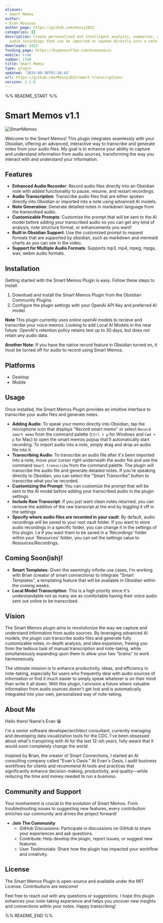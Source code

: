 ```yaml
---
aliases:
- Smart Memos
author:
- Evan Moscoso
author_page: https://github.com/mossy1022
categories: []
description: Create personalized and intelligent analysis, summaries, and more for
  audio recordings that can be imported or spoken directly into a note
downloads: 3422
funding_page: https://buymeacoffee.com/evansoasis
mobile: true
number: 1740
title: Smart Memos
type: plugin
updated: '2024-09-30T03:38:43'
url: https://github.com/Mossy1022/smart-transcriptions
version: 1.1.8
---
```


%% README_START %%

# Smart Memos v1.1

![SmartMemos](https://raw.githubusercontent.com/Mossy1022/smart-transcriptions/HEAD/assets/SmartMemo2.gif) 

Welcome to the Smart Memos! This plugin integrates seamlessly with your Obsidian, offering an advanced, interactive way to transcribe and generate notes from your audio files. My goal is to enhance your ability to capture and understand information from audio sources, transforming the way you interact with and understand your information.

## Features
- **Enhanced Audio Recorder**: Record audio files directly into an Obsidian note with added functionality to pause, resume, and restart recordings. 
- **Audio Transcription**: Transcribe audio files that are either spoken directly into Obsidian or imported into a note using advanced AI models.
- **Note Generation**: Generate detailed notes in markdown language from the transcribed audio.
- **Customizable Prompts**: Customize the prompt that will be sent to the AI model before adding your transcribed audio so you can get any kind of analysis, note structure format, or enhancements you want!
- **Built in Obsidian Support**: Use the customized prompt to request formats that are supported by obsidian, such as markdown and mermaid charts as you can see in the video.
- **Support for Multiple Audio Formats**: Supports mp3, mp4, mpeg, mpga, wav, webm audio formats.

## Installation
Getting started with the Smart Memos Plugin is easy. Follow these steps to install:

1. Download and install the Smart Memos Plugin from the Obsidian Community Plugins.
2. Configure the plugin settings with your OpenAI API Key and preferred AI model.

**Note** This plugin currently uses online openAI models to recieve and transcribe your voice memos.  Looking to add Local AI Models in the near future. OpenAI's retention policy retains text up to 30 days, but does not retain any audio data. 

**Another Note:** If you have the native record feature in Obsidian turned on, it must be turned off for audio to record using Smart Memos.

## Platforms

- Desktop
- Mobile

## Usage
Once installed, the Smart Memos Plugin provides an intuitive interface to transcribe your audio files and generate notes.  

- **Adding Audio**: To speak your memo directly into Obsidian, tap the microphone icon that displays "Record smart memo" or select `Record smart memo` from the command palette (`Ctrl + p` for Windows and `Cmd + p` for Mac) to open the smart memos popup that'll automatically start recording.  To import audio into a note, simply drag and drop an audio file into it.
- **Transcribing Audio**: To transcribe an audio file after it's been imported into a note, move your cursor right underneath the audio file and use the command `Smart transcribe` from the command palette. The plugin will transcribe the audio file and generate detailed notes. If you're speaking directly to Obsidian, you can select the "Smart Transcribe" button to transcribe what you've recorded.
- **Customizing the Prompt**: You can customize the prompt that will be sent to the AI model before adding your transcribed audio in the plugin settings.
- **Include Raw Transcript**: If you just want clean notes returned, you can remove the addition of the raw transcript at the end by toggling it off in the settings
- **Specify where audio files are recorded in your vault**: By default, audio recordings will be saved to your root vault folder.  If you want to store audio recordings in a specific folder, you can change it in the settings of this plugin. I.e if you want them to be saved in a 'Recordings' folder within your 'Resources' folder, you can set the settings value to Resources/Recordings.

## Coming Soon(ish)!
- **Smart Templates**: Given the seemingly infinite use cases, I'm working with Brian (creator of smart connections) to integrate "Smart Templates", a templating feature that will be available in Obsidian within the coming weeks.
- **Local Model Transcription**:  This is a high priority since it's understandable not as many are as comfortable having their voice audio sent out online to be transcribed. 

## Vision
The Smart Memos plugin aims to revolutionize the way we capture and understand information from audio sources. By leveraging advanced AI models, the plugin can transcribe audio files and generate fully customizable notes, in-depth analysis, and idea expansion, freeing you from the tedious task of manual transcription and note-taking, while simultaneously expanding upon them to allow your two "brains" to work harmoneously.

The ultimate mission is to enhance productivity, ideas, and efficiency in note-taking, especially for users who frequently deal with audio sources of information or find it much easier to simply speak whatever is on their mind than write it all down. With this plugin, I envision a future where valuable information from audio sources doesn't get lost and is automatically integrated into your own, personalized way of note-taking.

## About Me
Hello there! Name's Evan 😁

I'm a senior software developer/architect consultant, currently managing and developing data visualization tools for the CDC. I've been obsessed about what's transpiring with AI for the last 12-ish years, fully aware that it would soon completely change the world.

Inspired by Brian, the creator of Smart Connections, I started an AI consulting company called "Evan's Oasis." At Evan's Oasis, I audit business workflows for clients and recommend AI tools and practices that significantly enhance decision-making, productivity, and quality—while reducing the time and money needed to run a business.

## Community and Support
Your involvement is crucial to the evolution of Smart Memos. From troubleshooting issues to suggesting new features, every contribution enriches our community and drives the project forward!

- **Join The Community**
  - GitHub Discussions: Participate in discussions on GitHub to share your experiences and ask questions.
  - Contribute: Help develop the plugin, report issues, or suggest new features.
  - User Testimonials: Share how the plugin has impacted your workflow and creativity.


## License
The Smart Memos Plugin is open-source and available under the MIT License. Contributions are welcome!

Feel free to reach out with any questions or suggestions. I hope this plugin enhances your note-taking experience and helps you uncover new insights and connections within your notes. Happy transcribing!


%% README_END %%